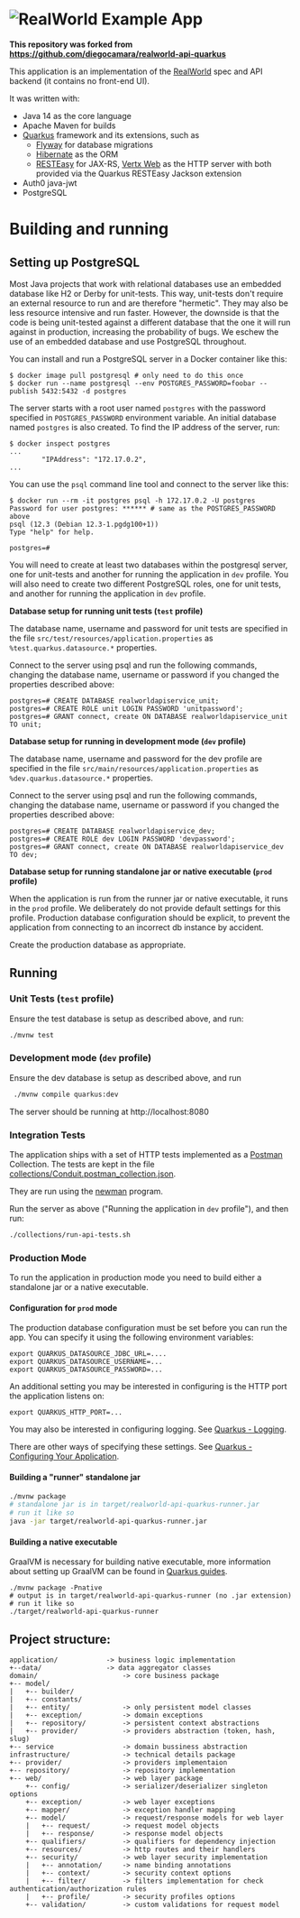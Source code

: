 # ![RealWorld Example App](quarkus-logo.png)
**This repository was forked from https://github.com/diegocamara/realworld-api-quarkus**

This application is an implementation of the [RealWorld](https://github.com/gothinkster/realworld) spec and API backend (it contains no front-end UI).

It was written with:

* Java 14 as the core language
* Apache Maven for builds
* [Quarkus](https://quarkus.io/) framework and its extensions, such as
    * [Flyway](https://quarkus.io/guides/flyway) for database migrations
    * [Hibernate](https://quarkus.io/guides/hibernate-orm) as the ORM
    * [RESTEasy](https://resteasy.github.io/) for JAX-RS, [Vertx Web](https://vertx.io/docs/vertx-web/java/) as the HTTP server
      with both provided via the Quarkus RESTEasy Jackson extension
* Auth0 java-jwt
* PostgreSQL

# Building and running

## Setting up PostgreSQL

Most Java projects that work with relational databases use an embedded database like H2 or Derby for unit-tests.
This way, unit-tests don't require an external resource to
run and are therefore "hermetic". They may also be less resource intensive and run faster.
However, the downside is that the code is being unit-tested against a different database that the one
it will run against in production, increasing the probability of bugs.
We eschew the use of an embedded database and use PostgreSQL throughout.

You can install and run a PostgreSQL server in a Docker container like this:

```
$ docker image pull postgresql # only need to do this once
$ docker run --name postgresql --env POSTGRES_PASSWORD=foobar --publish 5432:5432 -d postgres
```

The server starts with a root user named `postgres` with the password specified in `POSTGRES_PASSWORD`
environment variable. An initial database named `postgres` is also created. To find the IP address of
the server, run:

```
$ docker inspect postgres
...
        "IPAddress": "172.17.0.2",
...
```

You can use the `psql` command line tool and connect to the server like this:

```
$ docker run --rm -it postgres psql -h 172.17.0.2 -U postgres
Password for user postgres: ****** # same as the POSTGRES_PASSWORD above
psql (12.3 (Debian 12.3-1.pgdg100+1))
Type "help" for help.

postgres=# 
```

You will need to create at least two databases within the postgresql server, one for unit-tests
and another for running the application in `dev` profile. You will also need to create two different
PostgreSQL roles, one for unit tests, and another for running the application in `dev` profile.

**Database setup for running unit tests (`test` profile)**

The database name, username and password for unit tests are specified in the file
`src/test/resources/application.properties` as `%test.quarkus.datasource.*` properties.

Connect to the server using psql and run the following commands, changing the database name, username
or password if you changed the properties described above:

```
postgres=# CREATE DATABASE realworldapiservice_unit;
postgres=# CREATE ROLE unit LOGIN PASSWORD 'unitpassword';
postgres=# GRANT connect, create ON DATABASE realworldapiservice_unit TO unit;
```

**Database setup for running in development mode (`dev` profile)**

The database name, username and password for the dev profile are specified in the file
`src/main/resources/application.properties` as `%dev.quarkus.datasource.*` properties.

Connect to the server using psql and run the following commands, changing the database name, username
or password if you changed the properties described above:

```
postgres=# CREATE DATABASE realworldapiservice_dev;
postgres=# CREATE ROLE dev LOGIN PASSWORD 'devpassword';
postgres=# GRANT connect, create ON DATABASE realworldapiservice_dev TO dev;
```

**Database setup for running standalone jar or native executable (`prod` profile)**

When the application is run from the runner jar or native executable, it runs in the `prod` profile.
We deliberately do not provide default settings for this profile. Production database configuration should
be explicit, to prevent the application from connecting to an incorrect db instance by accident.

Create the production database as appropriate.

## Running

### Unit Tests (`test` profile)

Ensure the test database is setup as described above, and run:

```bash
./mvnw test
```

### Development mode (`dev` profile)

Ensure the dev database is setup as described above, and run


```bash
 ./mvnw compile quarkus:dev
 ```

The server should be running at http://localhost:8080

### Integration Tests

The application ships with a set of HTTP tests implemented as a [Postman](https://www.postman.com/) Collection.
The tests are kept in the file
[collections/Conduit.postman_collection.json](collections/Conduit.postman_collection.json).

They are run using
the [newman](https://learning.postman.com/docs/running-collections/using-newman-cli/command-line-integration-with-newman/)
program.

Run the server as above ("Running the application in `dev` profile"), and then run:

```bash
./collections/run-api-tests.sh
```

### Production Mode

To run the application in production mode you need to build either a standalone jar or a native executable.

#### Configuration for `prod` mode

The production database configuration must be set before you can run the app. You can specify it
using the following environment variables:

```
export QUARKUS_DATASOURCE_JDBC_URL=....
export QUARKUS_DATASOURCE_USERNAME=...
export QUARKUS_DATASOURCE_PASSWORD=...
``` 

An additional setting you may be interested in configuring is the HTTP port the application listens on:

```
export QUARKUS_HTTP_PORT=...
```

You may also be interested in configuring logging.
See [Quarkus - Logging](https://quarkus.io/guides/logging).

There are other ways of specifying these settings.
See [Quarkus - Configuring Your Application](https://quarkus.io/guides/config).


#### Building a "runner" standalone jar

```bash
./mvnw package
# standalone jar is in target/realworld-api-quarkus-runner.jar
# run it like so
java -jar target/realworld-api-quarkus-runner.jar
```

#### Building a native executable

GraalVM is necessary for building native executable, more information about
setting up GraalVM can be found in [Quarkus guides](https://quarkus.io/guides/).

```
./mvnw package -Pnative
# output is in target/realworld-api-quarkus-runner (no .jar extension)
# run it like so
./target/realworld-api-quarkus-runner
```


## Project structure:
```
application/            -> business logic implementation
+--data/                -> data aggregator classes
domain/                     -> core business package
+-- model/
|   +-- builder/
|   +-- constants/
|   +-- entity/             -> only persistent model classes
|   +-- exception/          -> domain exceptions
|   +-- repository/         -> persistent context abstractions
|   +-- provider/           -> providers abstraction (token, hash, slug)
+-- service                 -> domain bussiness abstraction
infrastructure/             -> technical details package
+-- provider/               -> providers implementaion
+-- repository/             -> repository implementation
+-- web/                    -> web layer package
    +-- config/             -> serializer/deserializer singleton options
    +-- exception/          -> web layer exceptions
    +-- mapper/             -> exception handler mapping
    +-- model/              -> request/response models for web layer
    |   +-- request/        -> request model objects
    |   +-- response/       -> response model objects
    +-- qualifiers/         -> qualifiers for dependency injection 
    +-- resources/          -> http routes and their handlers
    +-- security/           -> web layer security implementation
    |   +-- annotation/     -> name binding annotations
    |   +-- context/        -> security context options
    |   +-- filter/         -> filters implementation for check authentication/authorization rules
    |   +-- profile/        -> security profiles options
    +-- validation/         -> custom validations for request model
```

